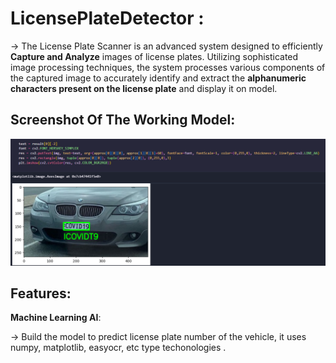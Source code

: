 # LicensePlateDetector :

->  The License Plate Scanner is an advanced system designed to efficiently **Capture and Analyze** images of license plates. Utilizing sophisticated image processing techniques, the system processes various components of the captured image to accurately identify and extract the **alphanumeric characters present on the license plate** and display it on model.


## Screenshot Of The Working Model:

  <img width="1408" alt="image" 
  src="https://github.com/SriKrishna134/LicensePlateDetector-/blob/main/assets/thumbnail.png">
  

## Features:


  **Machine Learning AI**:
  
  -> Build the model to predict license plate number of the vehicle, it uses numpy, matplotlib, easyocr, etc type techonologies .

